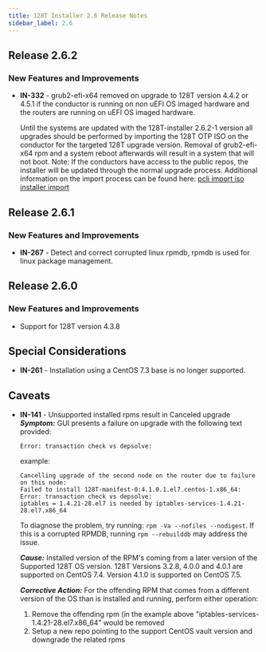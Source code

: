```yaml
---
title: 128T Installer 2.6 Release Notes
sidebar_label: 2.6
---
```


## Release 2.6.2

### New Features and Improvements

- **IN-332** - grub2-efi-x64 removed on upgrade to 128T version 4.4.2 or 4.5.1 if the conductor is running on non uEFI OS imaged hardware and the routers are running on uEFI OS imaged hardware.

   Until the systems are updated with the 128T-installer 2.6.2-1 version all upgrades should be performed by importing the 128T OTP ISO on the conductor for the targeted 128T upgrade version. Removal of grub2-efi-x64 rpm and a system reboot afterwards will result in a system that will not boot. Note: If the conductors have access to the public repos, the installer will be updated through the normal upgrade process. Additional information on the import process can be found here: [pcli import iso](cli_reference.md#import-iso) [installer import](installer_cli_reference.md#import)

## Release 2.6.1

### New Features and Improvements

- **IN-267** - Detect and correct corrupted linux rpmdb, rpmdb is used for linux package management.

## Release 2.6.0

### New Features and Improvements

- Support for 128T version 4.3.8

## Special Considerations

- **IN-261** - Installation using a CentOS 7.3 base is no longer supported.

## Caveats

- **IN-141** - Unsupported installed rpms result in Canceled upgrade
  _**Symptom:**_ GUI presents a failure on upgrade with the following text provided:

  ```
  Error: transaction check vs depsolve:
  ```

  example:

  ```
  Cancelling upgrade of the second node on the router due to failure on this node:
  Failed to install 128T-manifest-0:4.1.0.1.el7.centos-1.x86_64:
  Error: transaction check vs depsolve:
  iptables = 1.4.21-28.el7 is needed by iptables-services-1.4.21-28.el7.x86_64
  ```

  To diagnose the problem, try running: `rpm -Va --nofiles --nodigest`.
  If this is a corrupted RPMDB, running `rpm --rebuilddb` may address the issue.

  _**Cause:**_ Installed version of the RPM's coming from a later version of the Supported 128T OS version. 128T Versions 3.2.8, 4.0.0 and 4.0.1 are supported on CentOS 7.4. Version 4.1.0 is supported on CentOS 7.5.

  _**Corrective Action:**_ For the offending RPM that comes from a different version of the OS than is installed and running, perform either operation:

  1. Remove the offending rpm (in the example above "iptables-services-1.4.21-28.el7.x86_64" would be removed
  2. Setup a new repo pointing to the support CentOS vault version and downgrade the related rpms
